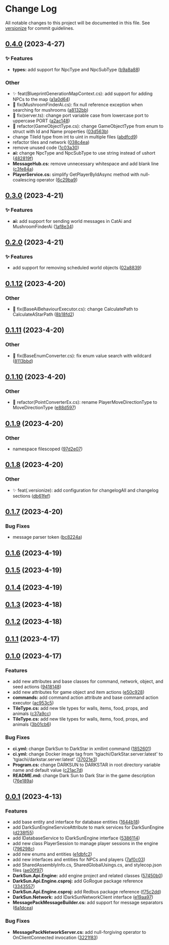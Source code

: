 # Change Log

All notable changes to this project will be documented in this file. See [versionize](https://github.com/versionize/versionize) for commit guidelines.

<a name="0.4.0"></a>
## [0.4.0](https://www.github.com/tgiachi/DarkSun/releases/tag/v0.4.0) (2023-4-27)

### ✨ Features

* **types:** add support for NpcType and NpcSubType ([b9a8a88](https://www.github.com/tgiachi/DarkSun/commit/b9a8a886e8196f4f303c33bf13b2753afa757785))

### Other

* ✨ feat(BlueprintGenerationMapContext.cs): add support for adding NPCs to the map ([a1a0d64](https://www.github.com/tgiachi/DarkSun/commit/a1a0d64084d507dbf7c57bcaecf6994726f1ef51))
* 🐛 fix(MushroomFinderAi.cs): fix null reference exception when searching for mushrooms ([a8132bb](https://www.github.com/tgiachi/DarkSun/commit/a8132bb835332781bef15669f2ae85d57d78043a))
* 🔧 fix(server.ts): change port variable case from lowercase port to uppercase PORT ([a2ac148](https://www.github.com/tgiachi/DarkSun/commit/a2ac1485d9c12a156d0f69314cd0b811f7a0d289))
* 🔧 refactor(GameObjectType.cs): change GameObjectType from enum to struct with Id and Name properties ([03d563b](https://www.github.com/tgiachi/DarkSun/commit/03d563b9e0177d332cd86eb9606c1dbfb9f689ce))
* change TileId type from int to uint in multiple files ([abdfcd9](https://www.github.com/tgiachi/DarkSun/commit/abdfcd96893808194f4f9d789eb9cd33293129c6))
* refactor tiles and network ([038c4ea](https://www.github.com/tgiachi/DarkSun/commit/038c4ea3ac33c64c1a611661ad837cb951f777ad))
* remove unused code ([1c03a30](https://www.github.com/tgiachi/DarkSun/commit/1c03a3092dbc7e2b61c5a2ca853ee7893f0ad71f))
* **ai:** change NpcType and NpcSubType to use string instead of ushort ([482819f](https://www.github.com/tgiachi/DarkSun/commit/482819f4f6173a3e85bcbe7b2e89dc3ef19ecc61))
* **MessageHub.cs:** remove unnecessary whitespace and add blank line ([c3fe84a](https://www.github.com/tgiachi/DarkSun/commit/c3fe84a18bae7db8cfedc873527fb5f45ebcdef4))
* **PlayerService.cs:** simplify GetPlayerByIdAsync method with null-coalescing operator ([6c29ba9](https://www.github.com/tgiachi/DarkSun/commit/6c29ba91d2a17e5946eb4b1d13918eba6e40c5a7))

<a name="0.3.0"></a>
## [0.3.0](https://www.github.com/tgiachi/DarkSun/releases/tag/v0.3.0) (2023-4-21)

### ✨ Features

* **ai:** add support for sending world messages in CatAi and MushroomFinderAi ([1af8e34](https://www.github.com/tgiachi/DarkSun/commit/1af8e3409f8b1014669497d853fcde595503d581))

<a name="0.2.0"></a>
## [0.2.0](https://www.github.com/tgiachi/DarkSun/releases/tag/v0.2.0) (2023-4-21)

### ✨ Features

* add support for removing scheduled world objects ([02a8839](https://www.github.com/tgiachi/DarkSun/commit/02a8839129ccc60a00fe5c8ee34c026e81ab2762))

<a name="0.1.12"></a>
## [0.1.12](https://www.github.com/tgiachi/DarkSun/releases/tag/v0.1.12) (2023-4-20)

### Other

* 🐛 fix(BaseAiBehaviourExecutor.cs): change CalculatePath to CalculateAStarPath ([8b18fd2](https://www.github.com/tgiachi/DarkSun/commit/8b18fd213758ca09550eda47c6ad5946423c3305))

<a name="0.1.11"></a>
## [0.1.11](https://www.github.com/tgiachi/DarkSun/releases/tag/v0.1.11) (2023-4-20)

### Other

* 🐛 fix(BaseEnumConverter.cs): fix enum value search with wildcard ([8113bbd](https://www.github.com/tgiachi/DarkSun/commit/8113bbd0de0c2355b7971ee1416e67579395d50c))

<a name="0.1.10"></a>
## [0.1.10](https://www.github.com/tgiachi/DarkSun/releases/tag/v0.1.10) (2023-4-20)

### Other

* 🔨 refactor(PointConverterEx.cs): rename PlayerMoveDirectionType to MoveDirectionType ([e88d597](https://www.github.com/tgiachi/DarkSun/commit/e88d597e1029665b2fe1c0baf6165e9efa50c7d7))

<a name="0.1.9"></a>
## [0.1.9](https://www.github.com/tgiachi/DarkSun/releases/tag/v0.1.9) (2023-4-20)

### Other

* namespace filescoped ([97d2e07](https://www.github.com/tgiachi/DarkSun/commit/97d2e072c713706b683bb3fc441bc721d126aca8))

<a name="0.1.8"></a>
## [0.1.8](https://www.github.com/tgiachi/DarkSun/releases/tag/v0.1.8) (2023-4-20)

### Other

* ✨ feat(.versionize): add configuration for changelogAll and changelog sections ([db61fef](https://www.github.com/tgiachi/DarkSun/commit/db61fef4588280fd0b8d5f0bb74f7e57360eced7))

<a name="0.1.7"></a>
## [0.1.7](https://www.github.com/tgiachi/DarkSun/releases/tag/v0.1.7) (2023-4-20)

### Bug Fixes

* message parser token ([bc8224a](https://www.github.com/tgiachi/DarkSun/commit/bc8224ab6591b719dc3b5419ca5f7a19a266c34d))

<a name="0.1.6"></a>
## [0.1.6](https://www.github.com/tgiachi/DarkSun/releases/tag/v0.1.6) (2023-4-19)

<a name="0.1.5"></a>
## [0.1.5](https://www.github.com/tgiachi/DarkSun/releases/tag/v0.1.5) (2023-4-19)

<a name="0.1.4"></a>
## [0.1.4](https://www.github.com/tgiachi/DarkSun/releases/tag/v0.1.4) (2023-4-19)

<a name="0.1.3"></a>
## [0.1.3](https://www.github.com/tgiachi/DarkSun/releases/tag/v0.1.3) (2023-4-18)

<a name="0.1.2"></a>
## [0.1.2](https://www.github.com/tgiachi/DarkSun/releases/tag/v0.1.2) (2023-4-18)

<a name="0.1.1"></a>
## [0.1.1](https://www.github.com/tgiachi/DarkSun/releases/tag/v0.1.1) (2023-4-17)

<a name="0.1.0"></a>
## [0.1.0](https://www.github.com/tgiachi/DarkSun/releases/tag/v0.1.0) (2023-4-17)

### Features

* add new attributes and base classes for command, network, object, and seed actions ([9418148](https://www.github.com/tgiachi/DarkSun/commit/941814818728e6ccd4f08bb9a776a5f37a92f007))
* add new attributes for game object and item actions ([e50c928](https://www.github.com/tgiachi/DarkSun/commit/e50c928c38b7a914c2f3c19380c236b1c6cb1181))
* **commands:** add command action attribute and base command action executor ([ac953c5](https://www.github.com/tgiachi/DarkSun/commit/ac953c5738eb3a03658c6cddde25dec99f0a13ce))
* **TileType.cs:** add new tile types for walls, items, food, props, and animals ([c37a9cc](https://www.github.com/tgiachi/DarkSun/commit/c37a9cc60f63e143aa2333d64920d36e4f2e1e88))
* **TileType.cs:** add new tile types for walls, items, food, props, and animals ([3b01cb6](https://www.github.com/tgiachi/DarkSun/commit/3b01cb6432d9d9a875dac8b1ba14bd8eae9e3759))

### Bug Fixes

* **ci.yml:** change DarkSun to DarkStar in xmllint command ([1852601](https://www.github.com/tgiachi/DarkSun/commit/18526018d01ce1e40992d9a83ea09a24bae5db2a))
* **ci.yml:** change Docker image tag from 'tgiachi/DarkStar.server:latest' to 'tgiachi/darkstar.server:latest' ([37021e3](https://www.github.com/tgiachi/DarkSun/commit/37021e3f01958996e2993c9f42707ececca49477))
* **Program.cs:** change DARKSUN to DARKSTAR in root directory variable name and default value ([c21ac7d](https://www.github.com/tgiachi/DarkSun/commit/c21ac7d5ead1f1d63281d5d0fa0077a7a3c824a4))
* **README.md:** change Dark Sun to Dark Star in the game description ([76e189a](https://www.github.com/tgiachi/DarkSun/commit/76e189a6af6469638d6292c12d85b6b37216d3af))

<a name="0.0.1"></a>
## [0.0.1](https://www.github.com/tgiachi/DarkSun/releases/tag/v0.0.1) (2023-4-13)

### Features

* add base entity and interface for database entities ([1644b18](https://www.github.com/tgiachi/DarkSun/commit/1644b1860fad4b9129a57d030c5a6fa03b068757))
* add DarkSunEngineServiceAttribute to mark services for DarkSunEngine ([d238f55](https://www.github.com/tgiachi/DarkSun/commit/d238f55a2e778883747ed124e599c77d5ed87680))
* add IDatabaseService to IDarkSunEngine interface ([5386114](https://www.github.com/tgiachi/DarkSun/commit/5386114d68fc09844ef851823f60d6f2bc609f0f))
* add new class PlayerSession to manage player sessions in the engine ([796298c](https://www.github.com/tgiachi/DarkSun/commit/796298c41be6bd7d02bad293a570f53b1421b9e8))
* add new enums and entities ([e1dbfc2](https://www.github.com/tgiachi/DarkSun/commit/e1dbfc2d324b63e58d768f49e27a4bf6bc710f6b))
* add new interfaces and entities for NPCs and players ([7af0c03](https://www.github.com/tgiachi/DarkSun/commit/7af0c03bd7027365950d51877d4d3e8b05c3c403))
* add SharedAssemblyInfo.cs, SharedGlobalUsings.cs, and stylecop.json files ([ae00f97](https://www.github.com/tgiachi/DarkSun/commit/ae00f97c40784b4cdab124c9ea35b7a1a4b2fb58))
* **DarkSun.Api.Engine:** add engine project and related classes ([57450b0](https://www.github.com/tgiachi/DarkSun/commit/57450b0e0bc114972bd890dbba51b6322b5bf1de))
* **DarkSun.Api.Engine.csproj:** add GoRogue package reference ([3343557](https://www.github.com/tgiachi/DarkSun/commit/33435575180ef6516d7e07c0f8ce486edc317f78))
* **DarkSun.Api.Engine.csproj:** add Redbus package reference ([f75c2dd](https://www.github.com/tgiachi/DarkSun/commit/f75c2dda2b352e4c56b462e42c4fb7e843248478))
* **DarkSun.Network:** add IDarkSunNetworkClient interface ([e19aa97](https://www.github.com/tgiachi/DarkSun/commit/e19aa97e090b8db4b1b1033aa07322a8b722f53f))
* **MessagePackMessageBuilder.cs:** add support for message separators ([6a1dcea](https://www.github.com/tgiachi/DarkSun/commit/6a1dceaedabd66d807f161774db1547ba71ef7af))

### Bug Fixes

* **MessagePackNetworkServer.cs:** add null-forgiving operator to OnClientConnected invocation ([3221f83](https://www.github.com/tgiachi/DarkSun/commit/3221f83d594c7f29a70ec307ea8ad5d0d986fbdd))

